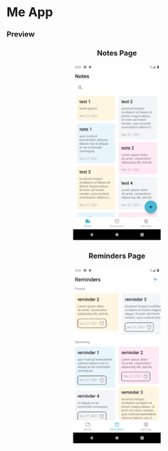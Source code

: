 # Me App

### Preview

<h3 align="center">
  Notes Page
</h3>
<p align="center">
    <img src="screenshots/notes.png"
        alt="Notes Page"
        width="200" />
</p>

<h3 align="center">
  Reminders Page
</h3>
<p align="center">
    <img src="screenshots/reminders.png"
        alt="Reminders Page"
        width="200" />
</p>